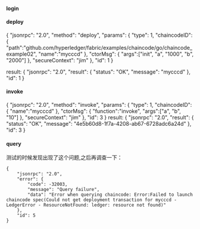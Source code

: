 #### login

#### deploy
{
  "jsonrpc": "2.0",
  "method": "deploy",
  "params": {
    "type": 1,
    "chaincodeID":{
        "path":"github.com/hyperledger/fabric/examples/chaincode/go/chaincode_example02",
        "name":"mycccd"
    },
    "ctorMsg": {
        "args":["init", "a", "1000", "b", "2000"]
    },
    "secureContext": "jim"
  },
  "id": 1
}

result:
{
    "jsonrpc": "2.0",
    "result": {
        "status": "OK",
        "message": "mycccd"
    },
    "id": 1
}
#### invoke
{ "jsonrpc": "2.0", "method": "invoke", "params": { "type": 1, "chaincodeID":{ "name":"mycccd" }, "ctorMsg": { "function":"invoke", "args":["a", "b", "10"] }, "secureContext": "jim" }, "id": 3 }
result:
{
    "jsonrpc": "2.0",
    "result": {
        "status": "OK",
        "message": "4e5b60d8-1f7a-4208-ab67-6728adc6a24d"
    },
    "id": 3
}
#### query
测试的时候发现出现了这个问题,之后再调查一下：
```
{
    "jsonrpc": "2.0",
    "error": {
        "code": -32003,
        "message": "Query failure",
        "data": "Error when querying chaincode: Error:Failed to launch chaincode spec(Could not get deployment transaction for mycccd - LedgerError - ResourceNotFound: ledger: resource not found)"
    },
    "id": 5
}
```
